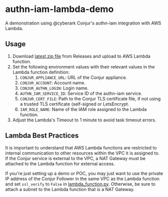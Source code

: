 # authn-iam-lambda-demo

A demonstration using @cyberark Conjur's authn-iam integration with AWS Lambda.

## Usage

1. Download [latest zip file](https://github.com/infamousjoeg/authn-iam-lambda-demo/releases/latest) from Releases and upload to AWS Lambda function.
2. Set the following environment values with their relevant values in the Lambda function definition:
   1. `CONJUR_APPLIANCE_URL`: URL of the Conjur appliance.
   2. `CONJUR_ACCOUNT`: Account name.
   3. `CONJUR_AUTHN_LOGIN`: Login name.
   4. `AUTHN_IAM_SERVICE_ID`: Service ID of the authn-iam service.
   5. `CONJUR_CERT_FILE`: Path to the Conjur TLS certificate file, if not using a trusted TLS certificate (self-signed or LetsEncrypt.
   6. `IAM_ROLE_NAME`: Name of the IAM role assigned to the Lambda function.
3. Adjust the Lambda's Timeout to 1 minute to avoid task timeout errors.

## Lambda Best Practices

It is important to understand that AWS Lambda functions are restricted to internal communication to other resources within the VPC it is assigned to. If the Conjur service is external to the VPC, a NAT Gateway must be attached to the Lambda function for external access.

If you're just setting up a demo or POC, you may just want to use the private IP address of the Conjur Follower in the same VPC as the Lambda function and set `ssl_verify` to `False` in [lambda_function.py](). Otherwise, be sure to attach a subnet to the Lambda function that is a NAT Gateway.
